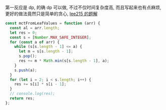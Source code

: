 第一反应是 dp, 的确 dp 可以做, 不过不仅时间复杂度高, 而且写起来也有点麻烦, 更好的做法竟然只是简单的贪心, [lee215 的题解](https://leetcode.com/problems/minimum-cost-tree-from-leaf-values/discuss/339959/One-Pass-O(N)-Time-and-Space)


```js
const mctFromLeafValues = function (arr) {
  const al = arr.length;
  let res = 0;
  const s = [Number.MAX_SAFE_INTEGER];
  for (const a of arr) {
    while (s[s.length - 1] <= a) {
      let m = s[s.length - 1];
      s.pop();
      res += m * Math.min(s[s.length - 1], a);
    }
    s.push(a);
  }
  for (let i = 2; i < s.length; i++) {
    res += s[i] * s[i - 1];
  }
  // console.log(res);
  return res;
};
```